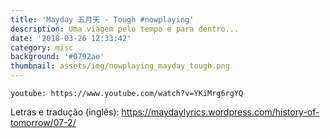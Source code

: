 ```yaml
---
title: 'Mayday 五月天 - Tough #nowplaying'
description: Uma viagem pelo tempo e para dentro...
date: '2018-03-26 12:33:42'
category: misc
background: '#0792ae'
thumbnail: assets/img/nowplaying_mayday_tough.png
---
```


`youtube: https://www.youtube.com/watch?v=YKiMrg6rgYQ`

Letras e tradução (inglês): <https://maydaylyrics.wordpress.com/history-of-tomorrow/07-2/>
